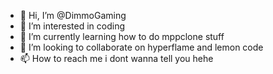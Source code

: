 - 👋 Hi, I’m @DimmoGaming
- 👀 I’m interested in coding
- 🌱 I’m currently learning how to do mppclone stuff
- 💞️ I’m looking to collaborate on hyperflame and lemon code
- 📫 How to reach me i dont wanna tell you hehe

<!---
DimmoGaming/DimmoGaming is a ✨ special ✨ repository because its `README.md` (this file) appears on your GitHub profile.
You can click the Preview link to take a look at your changes.
--->

